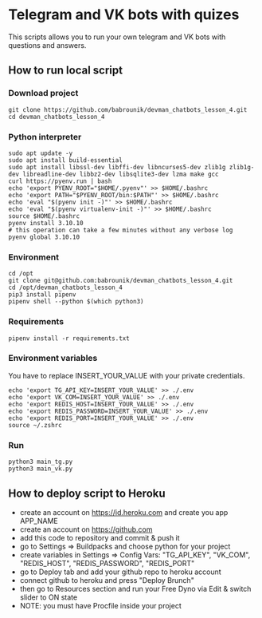 # Telegram and VK bots with quizes

This scripts allows you to run your own telegram and VK bots with questions and answers.

## How to run local script

### Download project

```
git clone https://github.com/babrounik/devman_chatbots_lesson_4.git
cd devman_chatbots_lesson_4
```

### Python interpreter



```
sudo apt update -y
sudo apt install build-essential
sudo apt install libssl-dev libffi-dev libncurses5-dev zlib1g zlib1g-dev libreadline-dev libbz2-dev libsqlite3-dev lzma make gcc
curl https://pyenv.run | bash
echo 'export PYENV_ROOT="$HOME/.pyenv"' >> $HOME/.bashrc
echo 'export PATH="$PYENV_ROOT/bin:$PATH"' >> $HOME/.bashrc
echo 'eval "$(pyenv init -)"' >> $HOME/.bashrc
echo 'eval "$(pyenv virtualenv-init -)"' >> $HOME/.bashrc
source $HOME/.bashrc
pyenv install 3.10.10
# this operation can take a few minutes without any verbose log
pyenv global 3.10.10
```

### Environment

```
cd /opt
git clone git@github.com:babrounik/devman_chatbots_lesson_4.git
cd /opt/devman_chatbots_lesson_4
pip3 install pipenv
pipenv shell --python $(which python3)
```

### Requirements

```
pipenv install -r requirements.txt
```

### Environment variables
You have to replace INSERT_YOUR_VALUE with your private credentials.
```
echo 'export TG_API_KEY=INSERT_YOUR_VALUE' >> ./.env
echo 'export VK_COM=INSERT_YOUR_VALUE' >> ./.env
echo 'export REDIS_HOST=INSERT_YOUR_VALUE' >> ./.env
echo 'export REDIS_PASSWORD=INSERT_YOUR_VALUE' >> ./.env
echo 'export REDIS_PORT=INSERT_YOUR_VALUE' >> ./.env
source ~/.zshrc
```

### Run
```
python3 main_tg.py
python3 main_vk.py
```

## How to deploy script to Heroku
* create an account on https://id.heroku.com and create you app APP_NAME
* create an account on https://github.com
* add this code to repository and commit & push it
* go to Settings => Buildpacks and choose python for your project
* create variables in Settings => Config Vars: "TG_API_KEY", "VK_COM", "REDIS_HOST", "REDIS_PASSWORD", "REDIS_PORT"
* go to Deploy tab and add your github repo to heroku account
* connect github to heroku and press "Deploy Brunch"
* then go to Resources section and run your Free Dyno via Edit & switch slider to ON state
* NOTE: you must have Procfile inside your project

